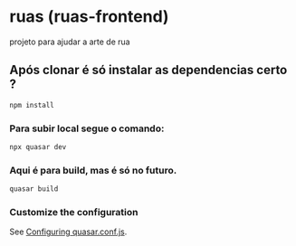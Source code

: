 # ruas (ruas-frontend)

projeto para ajudar a arte de rua
## Após clonar é só instalar as dependencias certo ?
```bash
npm install
```

### Para subir local segue o comando:
```bash
npx quasar dev
```

### Aqui é para build, mas é só no futuro.
```bash
quasar build
```

### Customize the configuration
See [Configuring quasar.conf.js](https://v2.quasar.dev/quasar-cli/quasar-conf-js).
